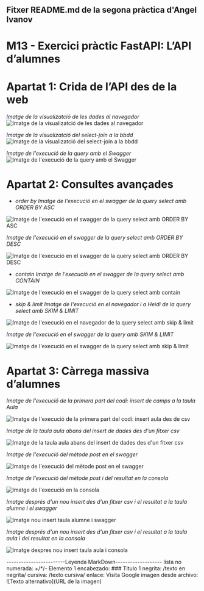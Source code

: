 ## Fitxer README.md de la segona pràctica d'Angel Ivanov

# M13 - Exercici pràctic FastAPI: L’API d’alumnes

# Apartat 1: Crida de l’API des de la web

_Imatge de la visualizatció de les dades al navegador_
![Imatge de la visualizatció de les dades al navegador](captura_practica2_apartat1.jpg)

_Imatge de la visualizatció del select-join a la bbdd_
![Imatge de la visualizatció del select-join a la bbdd](captura_bbdd_query_join.jpg)

_Imatge de l'execució de la query amb el Swagger_
![Imatge de l'execució de la query amb el Swagger](captura_swagger_apar1.jpg)


# Apartat 2: Consultes avançades

+ _order by_
_Imatge de l'execució en el swagger de la query select amb ORDER BY ASC_

![Imatge de l'execució en el swagger de la query select amb ORDER BY ASC](captura_swagger_query_orderby_asc_apat2.jpg)

_Imatge de l'execució en el swagger de la query select amb ORDER BY DESC_

![Imatge de l'execució en el swagger de la query select amb ORDER BY DESC](captura_swagger_query_orderby_desc_apat2.jpg)


+ _contain_
_Imatge de l'execució en el swagger de la query select amb CONTAIN_

![Imatge de l'execució en el swagger de la query select amb contain](captura_swagger_query_contain_apat2.jpg)


+ _skip & limit_
_Imatge de l'execució en el navegador i a Heidi de la query select amb SKIM & LIMIT_

![Imatge de l'execució en el navegador de la query select amb skip & limit](captura_bbdd_query_skip_limit_apat2.jpg)


_Imatge de l'execució en el swagger de la query amb SKIM & LIMIT_

![Imatge de l'execució en el swagger de la query select amb skip & limit](captura_bbdd_query_skip_limit_apat2_2.jpg)



# Apartat 3: Càrrega massiva d’alumnes

_Imatge de l'execució de la primera part del codi: insert de camps a la taula Aula_

![Imatge de l'execució de la primera part del codi: insert aula des de csv](captura_bbdd_insert_aules.jpg)



_Imatge de la taula aula abans del insert de dades des d'un fitxer csv_

![Imatge de la taula aula abans del insert de dades des d'un fitxer csv](captura_bbdd_insert_aules_abans.jpg)



_Imatge de l'execució del mètode post en el swagger_

![Imatge de l'execució del mètode post en el swagger](captura_swagger_loadalumnes_exit.jpg)



_Imatge de l'execució del mètode post i del resultat en la consola_

![Imatge de l'execució en la consola](captura_consola_loadalumnes_exit.jpg)



_Imatge després d'un nou insert des d'un fitxer csv i el resultat a la taula alumne i el swagger_

![Imatge nou insert taula alumne i swagger](captura_alumne_despres.jpg)




_Imatge després d'un nou insert des d'un fitxer csv i el resultat a la taula aula i del resultat en la consola_

![Imatge despres nou insert taula aula i consola](captura_aula_despres.jpg)





------------------------Leyenda MarkDown------------------- lista no numerada: +/*/- Elemento 1 encabezado: ### Titulo 1 negrita: /texto en negrita/ cursiva: /texto cursiva/ enlace: Visita Google imagen desde archivo: ![Texto alternativo](URL de la imagen)